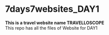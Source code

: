 # 7days7websites_DAY1
<b>This is a travel website name TRAVELLOSCOPE</b><br>
This repo has all the files of Website for DAY1
